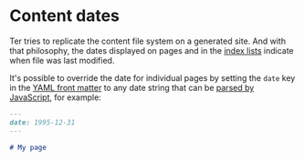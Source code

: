 # Content dates

Ter tries to replicate the content file system on a generated site. And with
that philosophy, the dates displayed on pages and in the
[index lists](index-pages.md) indicate when file was last modified.

It's possible to override the date for individual pages by setting the `date`
key in the [YAML front matter](frontmatter.md) to any date string that can be
[parsed by JavaScript](https://developer.mozilla.org/en-US/docs/Web/JavaScript/Reference/Global_Objects/Date/parse),
for example:

```markdown
---
date: 1995-12-31
---

# My page
```

